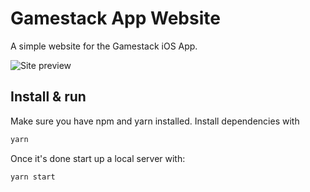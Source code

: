 # Gamestack App Website

A simple website for the Gamestack iOS App.

![Site preview](/public/site-preview.png)

## Install & run

Make sure you have npm and yarn installed. Install dependencies with

```bash
yarn
```

Once it's done start up a local server with:

```bash
yarn start
```
